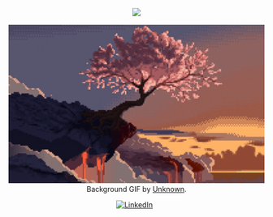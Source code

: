 <p align="center">
  <img src="https://capsule-render.vercel.app/api?type=waving&color=gradient&text="Heyo, I\'m Sean!"&height=100&section=header"/>
</p>

<div align="center">

[![Hello World, I'm Sean!](assets/header(1).gif)](https://github.com/seanyhu01)
Background GIF by [Unknown](https://www.reddit.com/r/PixelArt/comments/qcso5p/oc_last_tree/).

[![LinkedIn](https://skillicons.dev/icons?i=linkedin)](https://www.linkedin.com/in/seanyhu01/) &nbsp;

</div>
